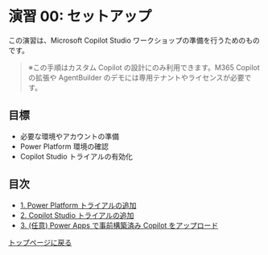# 演習 00: セットアップ

この演習は、Microsoft Copilot Studio ワークショップの準備を行うためのものです。

> ※この手順はカスタム Copilot の設計にのみ利用できます。M365 Copilot の拡張や AgentBuilder のデモには専用テナントやライセンスが必要です。

## 目標
- 必要な環境やアカウントの準備
- Power Platform 環境の確認
- Copilot Studio トライアルの有効化

## 目次
- [1. Power Platform トライアルの追加](./0001.ja.md)
- [2. Copilot Studio トライアルの追加](./0002.ja.md)
- [3. (任意) Power Apps で事前構築済み Copilot をアップロード](./0003.ja.md)

[トップページに戻る](../../README.md)
